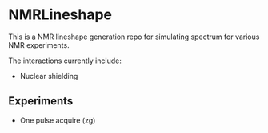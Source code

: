# NMRLineshape

This is a NMR lineshape generation repo for simulating spectrum for various NMR experiments.

The interactions currently include:

- Nuclear shielding

## Experiments

  - One pulse acquire (zg)
